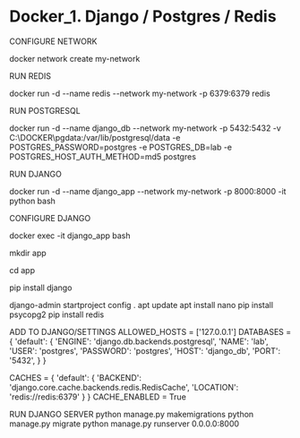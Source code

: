 # Docker_1. Django / Postgres / Redis

CONFIGURE NETWORK

 docker network create my-network

RUN REDIS 

 docker run -d --name redis --network my-network -p 6379:6379 redis

RUN POSTGRESQL

 docker run -d --name django_db --network my-network -p 5432:5432 -v C:\DOCKER\pgdata:/var/lib/postgresql/data -e POSTGRES_PASSWORD=postgres -e POSTGRES_DB=lab -e POSTGRES_HOST_AUTH_METHOD=md5 postgres

RUN DJANGO

 docker run -d --name django_app --network my-network -p 8000:8000 -it python bash

CONFIGURE DJANGO

 docker exec -it django_app bash

 mkdir app
 
 cd app

 pip install django

 django-admin startproject config .
 apt update
 apt install nano
 pip install psycopg2
 pip install redis

ADD TO DJANGO/SETTINGS
 ALLOWED_HOSTS = ['127.0.0.1']
 DATABASES = {
     'default': {
         'ENGINE': 'django.db.backends.postgresql',
         'NAME': 'lab',
         'USER': 'postgres',
         'PASSWORD': 'postgres',
         'HOST': 'django_db',
         'PORT': '5432',
     }
 }
 
 CACHES = {
     'default': {
         'BACKEND': 'django.core.cache.backends.redis.RedisCache',
         'LOCATION': 'redis://redis:6379'
     }
 }
 CACHE_ENABLED = True

RUN DJANGO SERVER
 python manage.py makemigrations
 python manage.py migrate
 python manage.py runserver 0.0.0.0:8000

